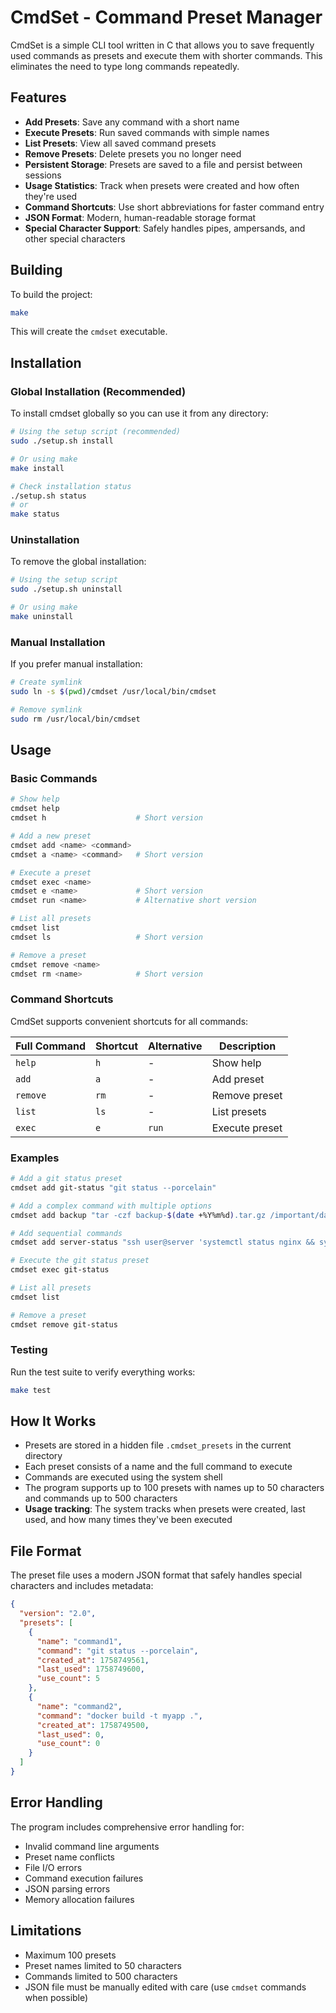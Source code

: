 # CmdSet - Command Preset Manager

CmdSet is a simple CLI tool written in C that allows you to save frequently used commands as presets and execute them with shorter commands. This eliminates the need to type long commands repeatedly.

## Features

- **Add Presets**: Save any command with a short name
- **Execute Presets**: Run saved commands with simple names
- **List Presets**: View all saved command presets
- **Remove Presets**: Delete presets you no longer need
- **Persistent Storage**: Presets are saved to a file and persist between sessions
- **Usage Statistics**: Track when presets were created and how often they're used
- **Command Shortcuts**: Use short abbreviations for faster command entry
- **JSON Format**: Modern, human-readable storage format
- **Special Character Support**: Safely handles pipes, ampersands, and other special characters

## Building

To build the project:

```bash
make
```

This will create the `cmdset` executable.

## Installation

### Global Installation (Recommended)

To install cmdset globally so you can use it from any directory:

```bash
# Using the setup script (recommended)
sudo ./setup.sh install

# Or using make
make install

# Check installation status
./setup.sh status
# or
make status
```

### Uninstallation

To remove the global installation:

```bash
# Using the setup script
sudo ./setup.sh uninstall

# Or using make
make uninstall
```

### Manual Installation

If you prefer manual installation:

```bash
# Create symlink
sudo ln -s $(pwd)/cmdset /usr/local/bin/cmdset

# Remove symlink
sudo rm /usr/local/bin/cmdset
```

## Usage

### Basic Commands

```bash
# Show help
cmdset help
cmdset h                    # Short version

# Add a new preset
cmdset add <name> <command>
cmdset a <name> <command>   # Short version

# Execute a preset
cmdset exec <name>
cmdset e <name>             # Short version
cmdset run <name>           # Alternative short version

# List all presets
cmdset list
cmdset ls                   # Short version

# Remove a preset
cmdset remove <name>
cmdset rm <name>            # Short version
```

### Command Shortcuts

CmdSet supports convenient shortcuts for all commands:

| Full Command | Shortcut | Alternative | Description |
|--------------|----------|-------------|-------------|
| `help` | `h` | - | Show help |
| `add` | `a` | - | Add preset |
| `remove` | `rm` | - | Remove preset |
| `list` | `ls` | - | List presets |
| `exec` | `e` | `run` | Execute preset |

### Examples

```bash
# Add a git status preset
cmdset add git-status "git status --porcelain"

# Add a complex command with multiple options
cmdset add backup "tar -czf backup-$(date +%Y%m%d).tar.gz /important/data"

# Add sequential commands
cmdset add server-status "ssh user@server 'systemctl status nginx && systemctl status mysql'"

# Execute the git status preset
cmdset exec git-status

# List all presets
cmdset list

# Remove a preset
cmdset remove git-status
```

### Testing

Run the test suite to verify everything works:

```bash
make test
```

## How It Works

- Presets are stored in a hidden file `.cmdset_presets` in the current directory
- Each preset consists of a name and the full command to execute
- Commands are executed using the system shell
- The program supports up to 100 presets with names up to 50 characters and commands up to 500 characters
- **Usage tracking**: The system tracks when presets were created, last used, and how many times they've been executed

## File Format

The preset file uses a modern JSON format that safely handles special characters and includes metadata:

```json
{
  "version": "2.0",
  "presets": [
    {
      "name": "command1",
      "command": "git status --porcelain",
      "created_at": 1758749561,
      "last_used": 1758749600,
      "use_count": 5
    },
    {
      "name": "command2",
      "command": "docker build -t myapp .",
      "created_at": 1758749500,
      "last_used": 0,
      "use_count": 0
    }
  ]
}
```

## Error Handling

The program includes comprehensive error handling for:
- Invalid command line arguments
- Preset name conflicts
- File I/O errors
- Command execution failures
- JSON parsing errors
- Memory allocation failures

## Limitations

- Maximum 100 presets
- Preset names limited to 50 characters
- Commands limited to 500 characters
- JSON file must be manually edited with care (use `cmdset` commands when possible)
